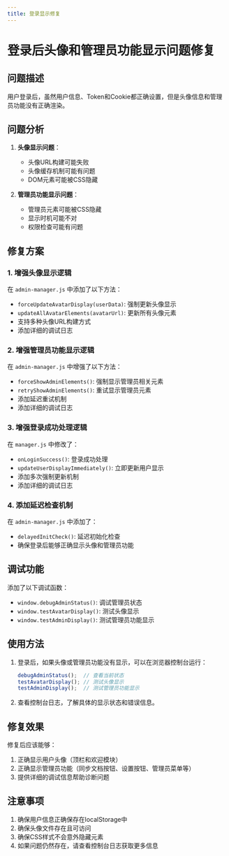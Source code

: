 ```yaml
---
title: 登录显示修复
---
```


# 登录后头像和管理员功能显示问题修复

## 问题描述

用户登录后，虽然用户信息、Token和Cookie都正确设置，但是头像信息和管理员功能没有正确渲染。

## 问题分析

1. **头像显示问题**：
   - 头像URL构建可能失败
   - 头像缓存机制可能有问题
   - DOM元素可能被CSS隐藏

2. **管理员功能显示问题**：
   - 管理员元素可能被CSS隐藏
   - 显示时机可能不对
   - 权限检查可能有问题

## 修复方案

### 1. 增强头像显示逻辑

在 `admin-manager.js` 中添加了以下方法：

- `forceUpdateAvatarDisplay(userData)`: 强制更新头像显示
- `updateAllAvatarElements(avatarUrl)`: 更新所有头像元素
- 支持多种头像URL构建方式
- 添加详细的调试日志

### 2. 增强管理员功能显示逻辑

在 `admin-manager.js` 中增强了以下方法：

- `forceShowAdminElements()`: 强制显示管理员相关元素
- `retryShowAdminElements()`: 重试显示管理员元素
- 添加延迟重试机制
- 添加详细的调试日志

### 3. 增强登录成功处理逻辑

在 `manager.js` 中修改了：

- `onLoginSuccess()`: 登录成功处理
- `updateUserDisplayImmediately()`: 立即更新用户显示
- 添加多次强制更新机制
- 添加详细的调试日志

### 4. 添加延迟检查机制

在 `admin-manager.js` 中添加了：

- `delayedInitCheck()`: 延迟初始化检查
- 确保登录后能够正确显示头像和管理员功能

## 调试功能

添加了以下调试函数：

- `window.debugAdminStatus()`: 调试管理员状态
- `window.testAvatarDisplay()`: 测试头像显示
- `window.testAdminDisplay()`: 测试管理员功能显示

## 使用方法

1. 登录后，如果头像或管理员功能没有显示，可以在浏览器控制台运行：
   ```javascript
   debugAdminStatus();  // 查看当前状态
   testAvatarDisplay(); // 测试头像显示
   testAdminDisplay();  // 测试管理员功能显示
   ```

2. 查看控制台日志，了解具体的显示状态和错误信息。

## 修复效果

修复后应该能够：
1. 正确显示用户头像（顶栏和欢迎模块）
2. 正确显示管理员功能（同步文档按钮、设置按钮、管理员菜单等）
3. 提供详细的调试信息帮助诊断问题

## 注意事项

1. 确保用户信息正确保存在localStorage中
2. 确保头像文件存在且可访问
3. 确保CSS样式不会意外隐藏元素
4. 如果问题仍然存在，请查看控制台日志获取更多信息